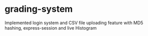 # grading-system
Implemented login system and CSV file uploading feature with MD5 hashing, express-session and live Histogram
